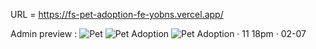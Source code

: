 URL = https://fs-pet-adoption-fe-yobns.vercel.app/

Admin preview :
![Pet](https://github.com/yobns/Pet-Adoption/assets/132787980/002015f7-6582-421c-bc33-b9cdee821071)
![Pet Adoption](https://github.com/yobns/Pet-Adoption/assets/132787980/2f39a833-d385-40bc-b16e-648a805d337c)
![Pet Adoption · 11 18pm · 02-07](https://github.com/yobns/Pet-Adoption/assets/132787980/b6eeb4e8-3939-481b-aedb-36ffc32750c6)
